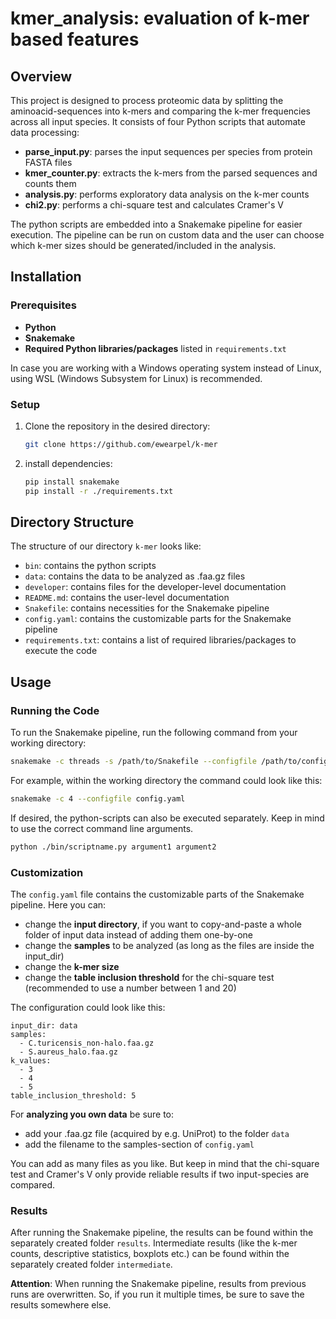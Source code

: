 # kmer_analysis: evaluation of k-mer based features

## Overview
This project is designed to process proteomic data by splitting the aminoacid-sequences into k-mers and comparing the k-mer frequencies across all input species. It consists of four Python scripts that automate data processing:
- **parse_input.py**: parses the input sequences per species from protein FASTA files
- **kmer_counter.py**: extracts the k-mers from the parsed sequences and counts them
- **analysis.py**: performs exploratory data analysis on the k-mer counts
- **chi2.py**: performs a chi-square test and calculates Cramer's V

The python scripts are embedded into a Snakemake pipeline for easier execution. The pipeline can be run on custom data and the user can choose which k-mer sizes should be generated/included in the analysis.

## Installation
### Prerequisites
- **Python**
- **Snakemake**
- **Required Python libraries/packages** listed in `requirements.txt`

In case you are working with a Windows operating system instead of Linux, using WSL (Windows Subsystem for Linux) is recommended.

### Setup
1. Clone the repository in the desired directory:
   ```bash
   git clone https://github.com/ewearpel/k-mer
   ``` 
2. install dependencies:
   ```bash
   pip install snakemake
   pip install -r ./requirements.txt
   ```

## Directory Structure
The structure of our directory `k-mer` looks like:
- `bin`: contains the python scripts
- `data`: contains the data to be analyzed as .faa.gz files
- `developer`: contains files for the developer-level documentation
- `README.md`: contains the user-level documentation
- `Snakefile`: contains necessities for the Snakemake pipeline
- `config.yaml`: contains the customizable parts for the Snakemake pipeline
- `requirements.txt`: contains a list of required libraries/packages to execute the code

## Usage
### Running the Code
To run the Snakemake pipeline, run the following command from your working directory:
```bash
snakemake -c threads -s /path/to/Snakefile --configfile /path/to/config.yaml 
```
For example, within the working directory the command could look like this:
```bash
snakemake -c 4 --configfile config.yaml
```

If desired, the python-scripts can also be executed separately. Keep in mind to use the correct command line arguments.
```bash
python ./bin/scriptname.py argument1 argument2
```
### Customization
The `config.yaml` file contains the customizable parts of the Snakemake pipeline. Here you can:
- change the **input directory**, if you want to copy-and-paste a whole folder of input data instead of adding them one-by-one
- change the **samples** to be analyzed (as long as the files are inside the input_dir)
- change the **k-mer size**
- change the **table inclusion threshold** for the chi-square test (recommended to use a number between 1 and 20)

The configuration could look like this:

```
input_dir: data
samples:
  - C.turicensis_non-halo.faa.gz
  - S.aureus_halo.faa.gz
k_values:
  - 3
  - 4
  - 5
table_inclusion_threshold: 5
```

For **analyzing you own data** be sure to:
- add your .faa.gz file (acquired by e.g. UniProt) to the folder `data`
- add the filename to the samples-section of `config.yaml`

You can add as many files as you like. But keep in mind that the chi-square test and Cramer's V only provide reliable results if two input-species are compared.

### Results
After running the Snakemake pipeline, the results can be found within the separately created folder `results`. Intermediate results (like the k-mer counts, descriptive statistics, boxplots etc.) can be found within the separately created folder `intermediate`.

**Attention**: When running the Snakemake pipeline, results from previous runs are overwritten. So, if you run it multiple times, be sure to save the results somewhere else.
